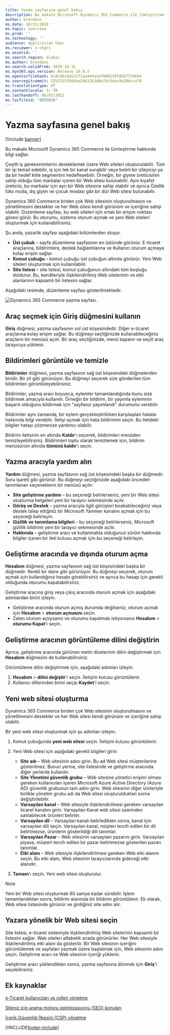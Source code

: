 ```yaml
---
title: Yazma sayfasına genel bakış
description: Bu makale Microsoft Dynamics 365 Commerce ile tümleştirme hakkında bilgi sağlar.
author: brendans
ms.date: 10/31/2019
ms.topic: overview
ms.prod: ''
ms.technology: ''
audience: Application USer
ms.reviewer: v-chgri
ms.assetid: ''
ms.search.region: Global
ms.author: brendans
ms.search.validFrom: 2019-10-31
ms.dyn365.ops.version: Release 10.0.5
ms.openlocfilehash: bc8cdbc0a521f3aa444a3af0d0230f8567729694
ms.sourcegitcommit: 52b7225350daa29b1263d8e29c54ac9e20bcca70
ms.translationtype: HT
ms.contentlocale: tr-TR
ms.lasthandoff: 06/03/2022
ms.locfileid: "8855016"
---
```

# <a name="authoring-page-overview"></a>Yazma sayfasına genel bakış

  
 [!include [banner](includes/banner.md)]

Bu makale Microsoft Dynamics 365 Commerce ile tümleştirme hakkında bilgi sağlar.

Çeşitli iş gereksinimlerini desteklemek üzere Web siteleri oluşturulabilir. Tüm bir işi temsil edebilir, iş için tek bir kanal sunabilir veya belirli bir izleyiciyi ya da bir hedef kitle segmentini hedefleyebilir. Örneğin, bir giyme üreticisinin sahip olduğu tüm markalar içeren bir Web sitesi bulunabilir. Aynı kıyafet üreticisi, bu markalar için ayrı bir Web sitesine sahip olabilir ve ayrıca Özellik lüks moda, dış giyim ve çocuk modası gibi bir dizi Web sitesi bulunabilir.

Dynamics 365 Commerce birden çok Web sitesinin oluşturulmasını ve yönetilmesini destekler ve her Web sitesi kendi görünüm ve içeriğine sahip olabilir. Düzenleme sayfası, bu web siteleri için ortak bir erişim noktası görevi görür. Bu oturumu, sisteme oturum açmak ve yeni Web siteleri oluşturmak için kullanabilirsiniz.

Şu anda, yazarlık sayfası aşağıdaki bölümlerden oluşur.

- **Üst çubuk** – sayfa düzenleme sayfasının en üstünde görünür. E-ticaret araçlarına, bildirimlere, destek bağlantılarına ve Kullanıcı oturum açmaya kolay erişim sağlar.
- **Komut çubuğu** – komut çubuğu üst çubuğun altında görünür. Yeni Web siteleri oluşturmak için kullanılabilir.
- **Site listesi** – site listesi, komut çubuğunun altındaki tüm boşluğu doldurur. Bu, kendileriyle ilişkilendirilmiş Web sitelerinin ve etki alanlarının kapsamlı bir listesini sağlar.

Aşağıdaki resimde, düzenleme sayfası gösterilmektedir.

![Dynamics 365 Commerce yazma sayfası.](../commerce/media/authoring_tools_01.png)

## <a name="use-the-home-button-to-select-a-tool"></a>Araç seçmek için Giriş düğmesini kullanın

**Giriş** düğmesi, yazma sayfasının sol üst köşesindedir. Diğer e-ticaret araçlarına kolay erişim sağlar. Bu düğmeyi seçtiğinizde kullanabileceğiniz araçların bir menüsü açılır. Bir araç seçtiğinizde, menü kapanır ve seçili araç tarayıcıya yüklenir.

## <a name="view-and-clear-notifications"></a>Bildirimleri görüntüle ve temizle

**Bildirimler** düğmesi, yazma sayfasının sağ üst köşesindeki düğmelerden biridir. Bir zil gibi görünüyor. Bu düğmeyi seçerek size gönderilen tüm bildirimleri görüntüleyebilirsiniz.

Bildirimler, yazma aracı boyunca, eylemler tamamlandığında bunu size bildirmek amacıyla kullanılır. Örneğin bir bildirim, bir yayımla eyleminin başarılı olduğunu bildirmek için "sayfanız yayımlandı" durumunu verebilir.

Bildirimler aynı zamanda, bir eylem gerçekleştirilirken karşılaşılan hatalar hakkında bilgi verebilir. İletiyi açmak için hata bildirimini seçin. Bu iletideki bilgiler hatayı çözmenize yardımcı olabilir.

Bildirim iletisinin en altında **Kaldır**'ı seçerek, bildirimleri menüden temizleyebilirsiniz. Bildirimleri toplu olarak temizlemek için, bildirim menüsünün altında **tümünü kaldır**'ı seçin.

## <a name="get-help-with-the-authoring-tool"></a>Yazma aracıyla yardım alın

**Yardım** düğmesi, yazma sayfasının sağ üst köşesindeki başka bir düğmedir. Soru işareti gibi görünür. Bu düğmeyi seçtiğinizde aşağıdaki önceden tanımlanan seçeneklerin bir menüsü açılır:

- **Site geliştirme yardımı** – bu seçeneği belirlerseniz, yeni bir Web sitesi oluşturma belgeleri yeni bir tarayıcı sekmesinde açılır.
- **Görüş ve Destek** – yazma aracıyla ilgili görüşleri bırakabileceğiniz veya destek talep ettiğiniz bir Microsoft Yammer kanalını açmak için bu seçeneği belirleyin.
- **Gizlilik ve tanımlama bilgileri** – bu seçeneği belirlerseniz, Microsoft gizlilik bildirimi yeni bir tarayıcı sekmesinde açılır.
- **Hakkında** – geliştirme aracı ve kullanmakta olduğunuz sürüm hakkında bilgiler içeren bir ileti kutusu açmak için bu seçeneği belirleyin.

## <a name="sign-in-to-and-out-of-the-authoring-tool"></a>Geliştirme aracında ve dışında oturum açma

**Hesabım** düğmesi, yazma sayfasının sağ üst köşesindeki başka bir düğmedir. Renkli bir daire gibi görünüyor. Bu düğmeyi seçerek, oturum açmak için kullandığınız hesabı görebilirsiniz ve ayrıca bu hesap için gerekli olduğunda oturumu kapatabilirsiniz.

Geliştirme aracına giriş veya çıkış aracında oturum açmak için aşağıdaki adımlardan birini izleyin.

- Geliştirme aracında oturum açmış durumda değilseniz, oturum açmak için **Hesabım** \> **oturum açmasını** seçin.
- Zaten oturum açtıysanız ve oturumu kapatmak istiyorsanız **Hesabım** \> **oturumu Kapat**'ı seçin.

## <a name="change-the-display-language-of-the-authoring-tool"></a>Geliştirme aracının görüntüleme dilini değiştirin

Ayrıca, geliştirme aracında görünen metin dizelerinin dilini değiştirmek için **Hesabım** düğmesini de kullanabilirsiniz.

Görüntüleme dilini değiştirmek için, aşağıdaki adımları izleyin.

1. **Hesabım** \> **dilini değiştir**'i seçin. İletişim kutusu görüntülenir.
1. Kullanıcı dillerinden birini seçip **Kaydet**'i seçin.

## <a name="create-a-new-website"></a>Yeni web sitesi oluşturma

Dynamics 365 Commerce birden çok Web sitesinin oluşturulmasını ve yönetilmesini destekler ve her Web sitesi kendi görünüm ve içeriğine sahip olabilir.

Bir yeni web sitesi oluşturmak için şu adımları izleyin.

1. Komut çubuğunda **yeni web sitesi** seçin. İletişim kutusu görüntülenir.
2. Yeni Web sitesi için aşağıdaki gerekli bilgileri girin:

    - **Site adı** – Web sitesinin adını girin. Bu ad Web sitesi müşterilerine gösterilmez. Bunun yerine, site listesinde ve geliştirme aracında diğer yerlerde kullanılır.
    - **Site Yönetimi güvenlik grubu** – Web sitesine yönetici erişimi olması gereken kullanıcıları içeren Microsoft Azure Active Directory (Azure AD) güvenlik grubunun tam adını girin. Web sitesinin diğer izinleriyle birlikte yönetim grubu adı da Web sitesi oluşturulduktan sonra değiştirilebilir.
    - **Varsayılan kanal** – Web sitesiyle ilişkilendirilmesi gereken varsayılan ticaret kanalını girin. Varsayılan Kanal web sitesi üzerinden satılabilecek ürünleri belirler.
    - **Varsayılan dil** – Varsayılan kanalı belirledikten sonra, kanal için varsayılan dili seçin. Varsayılan kanal, müşteri tercih edilen bir dil belirtmezse, ürünlerin gösterildiği dili tanımlar.
    - **Varsayılan Pazar** – Web sitesinin varsayılan pazarını girin. Varsayılan piyasa, müşteri tercih edilen bir pazar belirtmezse gösterilen pazarı tanımlar.
    - **Etki alanı** – Web sitesiyle ilişkilendirilmesi gereken Web etki alanını seçin. Bu etki alanı, Web sitesinin tarayıcılarında gideceği etki alanıdır.

1. **Tamam**'ı seçin. Yeni web sitesi oluşturulur.

> [!NOTE]
> Yeni bir Web sitesi oluşturmak 60 saniye kadar sürebilir. İşlem tamamlandıktan sonra, bildirim alanında bir bildirim görüntülenir. Ek olarak, Web sitesi listesinde görünür ve girdiğiniz site adını alır.

## <a name="select-a-website-to-author"></a>Yazara yönelik bir Web sitesi seçin

Site listesi, e-ticaret sistemiyle ilişkilendirilmiş Web sitelerinin kapsamlı bir listesini sağlar. Web siteleri alfabetik sırada görünürler. Her Web sitesiyle ilişkilendirilmiş etki alanı da gösterilir. Bir Web sitesinin içeriğini görüntülemek ve sayfaları yazmak üzere başlatmak için, Web sitesinin adını seçin. Geliştirme aracı ve Web sitesinin içeriği yüklenir.

Geliştirme aracı yüklendikten sonra, yazma sayfasına dönmek için **Giriş**'i seçebilirsiniz.

## <a name="additional-resources"></a>Ek kaynaklar

[e-Ticaret kullanıcıları ve rolleri yönetme](manage-ecommerce-users-roles.md)

[Siteniz için arama motoru optimizasyonu (SEO) konuları](search-engine-optimization-considerations.md)

[İçerik Güvenliği İlkesini (CSP) yönetme](manage-csp.md)


[!INCLUDE[footer-include](../includes/footer-banner.md)]
